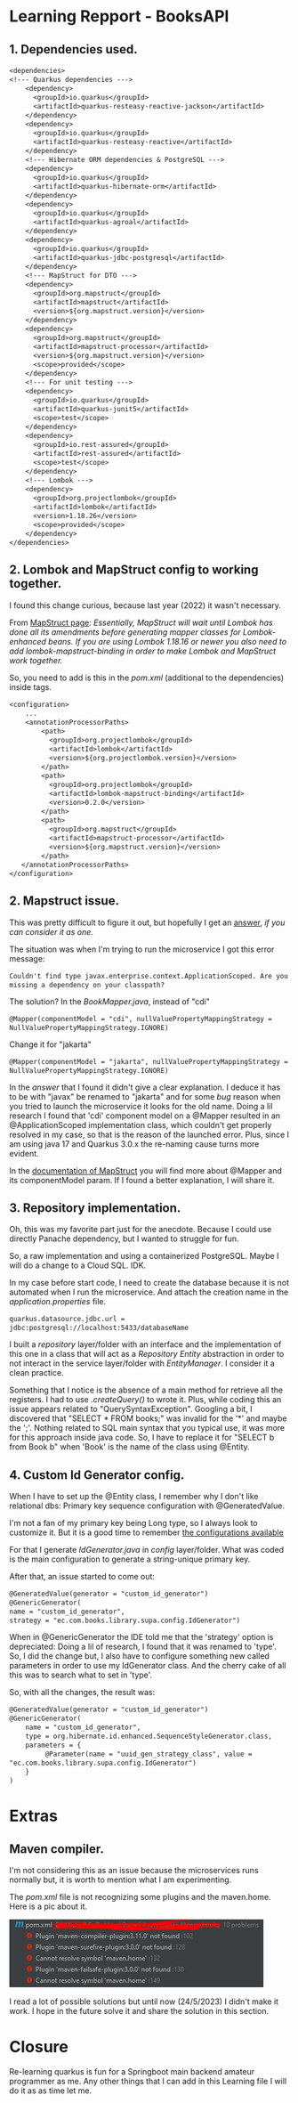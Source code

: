 # Learning Repport - BooksAPI

## 1. Dependencies used.
```
<dependencies>
<!--- Quarkus dependencies --->
    <dependency>
      <groupId>io.quarkus</groupId>
      <artifactId>quarkus-resteasy-reactive-jackson</artifactId>
    </dependency>
    <dependency>
      <groupId>io.quarkus</groupId>
      <artifactId>quarkus-resteasy-reactive</artifactId>
    </dependency>
    <!--- Hibernate ORM dependencies & PostgreSQL --->
    <dependency>
      <groupId>io.quarkus</groupId>
      <artifactId>quarkus-hibernate-orm</artifactId>
    </dependency>
    <dependency>
      <groupId>io.quarkus</groupId>
      <artifactId>quarkus-agroal</artifactId>
    </dependency>
    <dependency>
      <groupId>io.quarkus</groupId>
      <artifactId>quarkus-jdbc-postgresql</artifactId>
    </dependency>
    <!--- MapStruct for DTO --->
    <dependency>
      <groupId>org.mapstruct</groupId>
      <artifactId>mapstruct</artifactId>
      <version>${org.mapstruct.version}</version>
    </dependency>
    <dependency>
      <groupId>org.mapstruct</groupId>
      <artifactId>mapstruct-processor</artifactId>
      <version>${org.mapstruct.version}</version>
      <scope>provided</scope>
    </dependency>
    <!--- For unit testing --->
    <dependency>
      <groupId>io.quarkus</groupId>
      <artifactId>quarkus-junit5</artifactId>
      <scope>test</scope>
    </dependency>
    <dependency>
      <groupId>io.rest-assured</groupId>
      <artifactId>rest-assured</artifactId>
      <scope>test</scope>
    </dependency>
    <!--- Lombok --->
    <dependency>
      <groupId>org.projectlombok</groupId>
      <artifactId>lombok</artifactId>
      <version>1.18.26</version>
      <scope>provided</scope>
    </dependency>
</dependencies>
```

## 2. Lombok and MapStruct config to working together.
I found this change curious, because last year (2022) it wasn't necessary. 

From [MapStruct page](https://mapstruct.org/faq/#Can-I-use-MapStruct-together-with-Project-Lombok): 
_Essentially, MapStruct will wait until Lombok has done all its amendments before generating mapper classes for Lombok-enhanced beans.
If you are using Lombok 1.18.16 or newer you also need to add lombok-mapstruct-binding in order to make Lombok and MapStruct work together._

So, you need to add is this in the _pom.xml_ (additional to the dependencies) inside <configuration/> tags.
```
<configuration>
    ...
    <annotationProcessorPaths>
        <path>
          <groupId>org.projectlombok</groupId>
          <artifactId>lombok</artifactId>
          <version>${org.projectlombok.version}</version>
        </path>
        <path>
          <groupId>org.projectlombok</groupId>
          <artifactId>lombok-mapstruct-binding</artifactId>
          <version>0.2.0</version>
        </path>
        <path>
          <groupId>org.mapstruct</groupId>
          <artifactId>mapstruct-processor</artifactId>
          <version>${org.mapstruct.version}</version>
        </path>
   </annotationProcessorPaths>
</configuration>
```

## 2. Mapstruct issue.
This was pretty difficult to figure it out, but hopefully I get an [answer](https://github.com/quarkusio/quarkus/issues/32983.), _if you can consider it as one_.

The situation was when I'm trying to run the microservice I got this error message:

```
Couldn't find type javax.enterprise.context.ApplicationScoped. Are you missing a dependency on your classpath?
```

The solution? In the _BookMapper.java_, instead of "cdi"

```
@Mapper(componentModel = "cdi", nullValuePropertyMappingStrategy = NullValuePropertyMappingStrategy.IGNORE)
```

Change it for "jakarta"

```
@Mapper(componentModel = "jakarta", nullValuePropertyMappingStrategy = NullValuePropertyMappingStrategy.IGNORE)
```

In the _answer_ that I found it didn't give a clear explanation. I deduce it has to be with "javax" be renamed to "jakarta" and for some
_bug_ reason when you tried to launch the microservice it looks for the old name. Doing a lil research I found that 'cdi' component model 
on a @Mapper resulted in an @ApplicationScoped implementation class, which couldn't get properly resolved in my case, so that is the reason 
of the launched error. Plus, since I am using java 17 and Quarkus 3.0.x the re-naming cause turns more evident. 

In the [documentation of MapStruct](https://mapstruct.org/documentation/stable/reference/html/#configuration-options) you will find more about @Mapper and its componentModel param.
If I found a better explanation, I will share it.

## 3. Repository implementation.
Oh, this was my favorite part just for the anecdote. Because I could use directly Panache dependency, but I wanted to struggle for fun. 

So, a raw implementation and using a containerized PostgreSQL. Maybe I will do a change to a Cloud SQL. IDK.

In my case before start code, I need to create the database because it is not automated when I run the microservice. And attach the creation name in the
_application.properties_ file.

```
quarkus.datasource.jdbc.url = jdbc:postgresql://localhost:5433/databaseName
```

I built a _repository_ layer/folder with an interface and the implementation of this one in a class that will act as a _Repository Entity_ abstraction in
order to not interact in the service layer/folder with _EntityManager_. I consider it a clean practice.

Something that I notice is the absence of a main method for retrieve all the registers. I had to use _.createQuery()_ to wrote it. Plus, while coding this
an issue appears related to "QuerySyntaxException". Googling a bit, I discovered that "SELECT * FROM books;" was invalid for the '*' and maybe the ';'. 
Nothing related to SQL main syntax that you typical use, it was more for this approach inside java code. So, I have to replace it for "SELECT b from Book b" when 'Book' is the name
of the class using @Entity.

## 4. Custom Id Generator config.
When I have to set up the @Entity class, I remember why I don't like relational dbs: Primary key sequence configuration with @GeneratedValue.

I'm not a fan of my primary key being Long type, so I always look to customize it. But it is a good time to remember [the configurations available](https://www.baeldung.com/hibernate-identifiers)

For that I generate _IdGenerator.java_ in _config_ layer/folder. What was coded is the main configuration to generate a string-unique primary key.

After that, an issue started to come out:

```
@GeneratedValue(generator = "custom_id_generator")
@GenericGenerator(
name = "custom_id_generator",
strategy = "ec.com.books.library.supa.config.IdGenerator")
```

When in @GenericGenerator the IDE told me that the 'strategy' option is depreciated: Doing a lil of research, I found that it was renamed to 'type'. So, 
I did the change but, I also have to configure something new called parameters in order to use my IdGenerator class. And the cherry cake of all this was to
search what to set in 'type'.

So, with all the changes, the result was:

```
@GeneratedValue(generator = "custom_id_generator")
@GenericGenerator(
    name = "custom_id_generator",
    type = org.hibernate.id.enhanced.SequenceStyleGenerator.class,
    parameters = {
         @Parameter(name = "uuid_gen_strategy_class", value = "ec.com.books.library.supa.config.IdGenerator")
    }
)
```

# Extras
## Maven compiler.
I'm not considering this as an issue because the microservices runs normally 
but, it is worth to mention what I am experimenting. 

The _pom.xml_ file is not recognizing some plugins and the maven.home. Here is a pic about it.

![Maven_issue](https://github.com/mdyagual/supa_library/blob/main/imgs/Maven_Issue.JPG)

I read a lot of possible solutions but until now (24/5/2023) I didn't make it work. I hope in the future solve it and
share the solution in this section.

# Closure
Re-learning quarkus is fun for a Springboot main backend amateur programmer as me. Any other things that I can add in this Learning file I will do it as
as time let me.